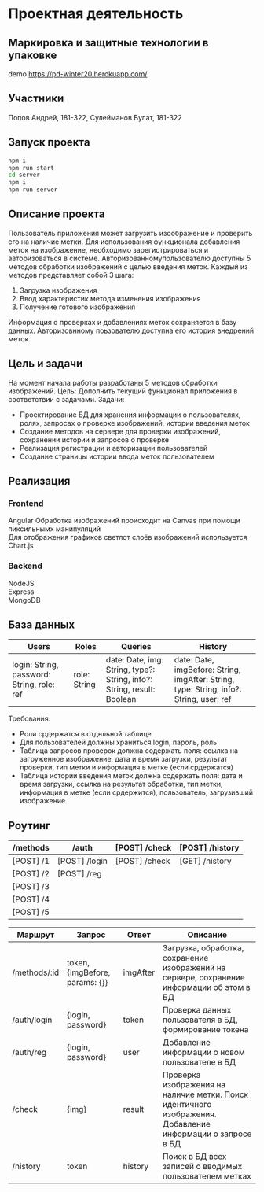 # Проектная деятельность
## Маркировка и защитные технологии в упаковке
demo https://pd-winter20.herokuapp.com/
## Участники 
Попов Андрей, 181-322, 
Сулейманов Булат, 181-322
## Запуск проекта
```sh
npm i
npm run start
cd server
npm i
npm run server
```
## Описание проекта
Пользователь приложения может загрузить изоображение и проверить его на наличие метки. Для использования функционала добавления меток на изображение, необходимо зарегистрироваться и авторизоваться в системе.
Авторизованномупользователю доступны 5 методов обработки изображений с целью введения меток. Каждый из методов представляет собой 3 шага: 
1. Загрузка изображения
2. Ввод характеристик метода изменения изображения
3. Получение готового изображения

Информация о проверках и добавлениях меток сохраняется в базу данных. Авторизовнному поьзователю доступна его история внедрений меток.
## Цель и задачи
На момент начала работы разработаны 5 методов обработки изображений.
Цель: 
Дополнить текущий функционал приложения в соответствии с задачами. 
Задачи:
- Проектирование БД для хранения информации о пользователях, ролях, запросах о проверке изображений, истории введения меток
- Создание методов на сервере для проверки изображений, сохранении истории и запросов о проверке 
- Реализация регистрации и авторизации пользователей
- Создание страницы истории ввода меток пользователем  
## Реализация
### Frontend
Angular
Обработка изображений происходит на Canvas при помощи пиксильнымх манипуляций  
Для отображения графиков светлот слоёв изображений используется Chart.js
### Backend
NodeJS  
Express  
MongoDB

## База данных
| Users | Roles | Queries | History |
| ------ | ------ | ------ | ------ |
| login: String,  password: String, role: ref | role: String | date: Date, img: String, type?: String, info?: String, result: Boolean | date: Date, imgBefore: String, imgAfter: String, type: String, info?: String, user: ref |

Требования:  
- Роли срдержатся в отднльной таблице
- Для пользователей должны храниться login, пароль, роль
- Таблица запросов проверок должна содержать поля: ссылка на загруженное изображение, дата и время загрузки, результат проверки, тип метки и информация в метке (если срдержатся)
- Таблица истории введения меток должна содержать поля: дата и время загрузки, ссылка на результат обработки, тип метки, информация в метке (если срдержится), пользователь, загрузивший изображение
## Роутинг
| /methods | /auth | [POST] /check | [POST] /history |
| ------ | ------ | ------ | ------ |
| [POST] /1 | [POST] /login | [POST] /check | [GET] /history |
| [POST] /2 | [POST] /reg |  |  |
| [POST] /3 |  |  |  |
| [POST] /4 |  |  |  |
| [POST] /5 |  |  |  |

| Маршрут | Запрос | Ответ | Описание |
| ------ | ------ | ------ | ------ |
| /methods/:id | token, {imgBefore, params: {}} | imgAfter | Загрузка, обработка, сохранение изображений на сервере, сохранение информации об этом в БД |
| /auth/login | {login, password} | token | Проверка данных пользователя в БД, формирование токена |
| /auth/reg | {login, password} | user | Добавление информации о новом пользователе в БД |
| /check | {img} | result | Проверка изображения на наличие метки. Поиск идентичного изображения.  Добавление информации о запросе в БД |
| /history | token | history | Поиск в БД всех записей о вводимых пользователем метках |



